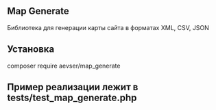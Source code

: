## Map Generate

Библиотека для генерации карты сайта в форматах XML, CSV, JSON

## Установка

composer require aevser/map_generate

## Пример реализации лежит в tests/test_map_generate.php